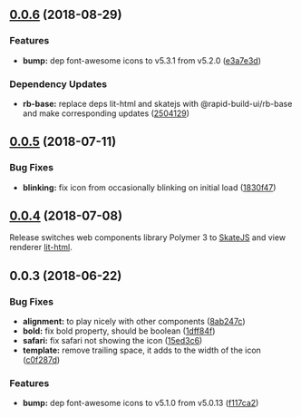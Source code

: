 ## [0.0.6](https://github.com/rapid-build-ui/rb-icon/compare/v0.0.5...v0.0.6) (2018-08-29)


### Features

* **bump:** dep font-awesome icons to v5.3.1 from v5.2.0 ([e3a7e3d](https://github.com/rapid-build-ui/rb-icon/commit/e3a7e3d))


### Dependency Updates

* **rb-base:** replace deps lit-html and skatejs with @rapid-build-ui/rb-base and make corresponding updates ([2504129](https://github.com/rapid-build-ui/rb-icon/commit/2504129))



## [0.0.5](https://github.com/rapid-build-ui/rb-icon/compare/v0.0.4...v0.0.5) (2018-07-11)


### Bug Fixes

* **blinking:** fix icon from occasionally blinking on initial load ([1830f47](https://github.com/rapid-build-ui/rb-icon/commit/1830f47))



## [0.0.4](https://github.com/rapid-build-ui/rb-icon/compare/v0.0.3...v0.0.4) (2018-07-08)


Release switches web components library Polymer 3 to
[SkateJS](http://skatejs.netlify.com/) and view renderer
[lit-html](https://polymer.github.io/lit-html/).



## 0.0.3 (2018-06-22)


### Bug Fixes

* **alignment:** to play nicely with other components ([8ab247c](https://github.com/rapid-build-ui/rb-icon/commit/8ab247c))
* **bold:** fix bold property, should be boolean ([1dff84f](https://github.com/rapid-build-ui/rb-icon/commit/1dff84f))
* **safari:** fix safari not showing the icon ([15ed3c6](https://github.com/rapid-build-ui/rb-icon/commit/15ed3c6))
* **template:** remove trailing space, it adds to the width of the icon ([c0f287d](https://github.com/rapid-build-ui/rb-icon/commit/c0f287d))


### Features

* **bump:** dep font-awesome icons to v5.1.0 from v5.0.13 ([f117ca2](https://github.com/rapid-build-ui/rb-icon/commit/f117ca2))


